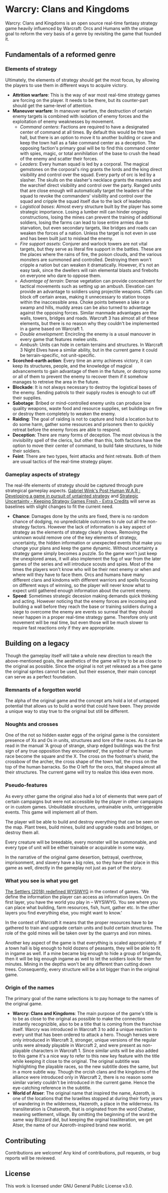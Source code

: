# Warcry: Clans and Kingdoms
Warcry: Clans and Kingdoms is an open source real-time fantasy strategy game heavily influenced by Warcraft: Orcs and Humans with the unique goal to reform the very basis of a genre by revisiting the game that founded it.

## Fundamentals of a reformed genre

### Elements of strategy
Ultimately, the elements of strategy should get the most focus, by allowing the players to use them in different ways to acquire victory.
* **Attrition warfare**: This is the way of war most real-time strategy games are forcing on the player. It needs to be there, but its counter-part should get the same-level of attention.
* **Maneuver warfare**: In maneuver warfare, the destruction of certain enemy targets is combined with isolation of enemy forces and the exploitation of enemy weaknesses by movement.
  * *Command centers*: Factions are required to have a designated center of command at all times. By default this would be the town hall, but there is an option to move it to another building or cave and keep the town hall as a fake command center as a deception. The opposing faction's primary goal will be to find this command center with spies, magic, or total annihilation of the base to crush the head of the enemy and scatter their forces.
  * *Leaders*: Every human squad is led by a corporal. The magical gemstones on the corporal's ring grants the lords and the king direct visibility and control over the squad. Every party of orc is led by a slasher. The skulls on the slasher's necklace grants the masters and the warchief direct visibility and control over the party. Ranged units that are close enough will automatically target the leaders of the squad to revoke the commanders' visibility and control over the squad and cripple the squad itself due to the lack of leadership.
  * *Logistical bases*: Almost every structure built by the player has some strategic importance. Losing a lumber mill can hinder ongoing constructions, losing the mines can prevent the training of additional soldiers, losing the farms can lead to lose entire armies due to starvation, but even secondary targets, like bridges and roads can weaken the forces of a nation. Unless the target is not even in use and has been built just to mislead the enemy.
  * *Fire support assets*: Conjurer and warlock towers are not vital targets, but they serve as literal fire support in the battles. These are the places where the rains of fire, the poison clouds, and the various monsters are summoned and controlled. Destroying them won't cripple a nation but can weaken it dramatically. However, it's not an easy task, since the dwellers will rain elemental blasts and firebolts on everyone who dare to oppose them. 
  * *Advantage of terrain*: Dense vegetation can provide concealment for tactical movements such as setting up an ambush. Elevation can provide an advantage to soldiers using projectile weapons. Cliffs can block off certain areas, making it unnecessary to station troops within the inaccessible area. Choke points between a lake or a swamp and hills, muddy areas can be also turned to advantage against the opposing forces. Similar manmade advantages are the walls, towers, bridges and roads. Warcraft 3 has almost all of these elements, but there is no reason why they couldn't be implemented in a game based on Warcraft 1.
  * *Double envelopment*: Encircling the enemy is a usual manouver in every game that features melee units.
  * *Ambush*: Units can hide in certain terrains and structures. In Warcraft 3 Night Elves have a similar ability, but in the current game it could be terrain-specific, not unit-specific.
* **Scorched-earth action**: Every time an army achieves victory, it can keep its structures, people, and the knowledge of magical advancements to gain advantage of them in the future, or destroy some or all of them to prevent the enemy to recover them if it somehow manages to retreive the area in the future.
* **Blockade**: It is not always necessary to destroy the logistical bases of the enemy. Sending patrols to their supply routes is enough to cut off their supplies.
* **Sabotage**: Bribed or mind-controlled enemy units can produce low quality weapons, waste food and resource supplies, set buildings on fire or destroy them completely to weaken the enemy.
* **Raiding**: The goal of raiding is not to capture and hold a location but to do some harm, gather some resources and prisoners then to quickly retreat before the enemy forces are able to respond.
* **Deception**: There are many forms of deception. The most obvious is the invisibility spell of the clerics, but other than this, both factions have the option to move their center of command, to build fake structures, to hide their soldiers.
* **Feint**: There are two types, feint attacks and feint retreats. Both of them are usual tactics of the real-time strategy player.

### Gameplay aspects of strategy
The real-life elements of strategy should be captured through pure strategical gameplay aspects. [Gabriel Wink's Post Human W.A.R : Developing a game in pursuit of untainted strategy](https://www.gamasutra.com/blogs/GabrielWink/20171210/311047/Developing_a_game_in_pursuit_of_untainted_strategy.php) and [Strategic Uncertainty - Keeping Strategy Games Fresh - Extra Credits](https://www.youtube.com/watch?v=PJKTDz1zYzs) will serve as baselines with slight changes to fit the current need. 

* **Chance**: Damages done by the units are fixed, there is no random chance of dodging, no unpredictable outcomes to rule out all the non-strategy factors. However the lack of information is a key aspect of strategy as the elements of strategy clearly shows. Removing the unknown would remove one of the key elements of strategy, uncertainty, the hidden information or unexpected events that make you change your plans and keep the game dynamic. Without uncertainty a strategy game simply becomes a puzzle. So the game won't just keep the unexplored areas, it will also implement the fog of war from the later games of the series and will introduce scouts and spies. Most of the times the players won't know who will be their next enemy or when and where will they have to face them. Orcs and humans have many different clans and kindoms with different warriors and spells focusing on different ways of winning, so the player will never know what to expect until gathered enough information about the current enemy.
* **Speed**: Sometimes strategic decesion making demands quick thinking and acting. However noticing that the enemy forces are incoming and building a wall before they reach the base or training soldiers during a siege to overcome the enemy are events so surreal that they should never happen in a proper real-time strategy game. Therefore only unit movement will be real time, but even those will be much slower to require fast reactions only if they are appropriate.

## Building on a legacy
Though the gameplay itself will take a whole new direction to reach the above-mentioned goals, the aesthetics of the game will try to be as close to the original as possible. Since the original is not yet released as a free game the original sprites cannot be used, but their essence, their main concept can serve as a perfect foundation.

### Remnants of a forgotten world
The alpha of the original game and the concept arts hold a lot of untapped potential that allows us to build a world that could have been. They provide a unique way to stay true to the original but still be different.

### Noughts and crosses
One of the not so hidden easter eggs of the original game is the consistent presence of Xs and Os in units, structures and lore of the races. As it can be read in the manual 'A group of strange, sharp edged buildings was the first sign of any true opposition they
encountered', the symbol of the human race become the square and the X. The cross on the footman's shield, the crossbow of the archer, the cross shape of the town hall, the cross on the top of the human barracks. So the O left for the orcs, that shaped almost all their structures. The current game will try to realize this idea even more.

### Pseudo-features
As every other game the original also had a lot of elements that were part of certain campaigns but were not accessible by the player in other campaigns or in custom games. Unbuildable structures, untrainable units, untriggerable events. This game will implement all of them.

The player will be able to build and destroy everything that can be seen on the map. Plant trees, build mines, build and upgrade roads and bridges, or destroy them all. 

Every creature will be breedable, every monster will be summonable, and every type of unit will be either trainable or acquirable in some way.

In the narrative of the original game desertion, betrayal, overthrow, imprisonment, and slavery have a big roles, so they have their place in this game as well, directly in the gameplay not just as part of the story.

### What you see is what you get
[The Settlers (2018) redefined WYSIWYG](https://www.thesettlers-alliance.com/en/dev-wysiwyg/) in the context of games. 'We define the information the player can access as information layers. On the first layer, you have the world you play in – WYSIWYG. You see where you can place what building, farm resources, fish, hunt, gather etc. In the other layers you find everything else, you might want to know.'

In the context of Warcraft it means that the proper resources have to be gathered to train and upgrade certain units and build certain structures. The role of the gold mines will be taken over by the quarrys and iron mines.

Another key aspect of the game is that everything is scaled appropriately. If a town hall is big enough to hold dozens of peasants, they will be able to fit in ingame as well. If a mine became big enough to hide a group of brigands, then it will be big enough ingame as well to let the soldiers look for them for minutes. Mining in the depths won't be any different than cutting down trees. Consequently, every structure will be a lot bigger than in the original game.

### Origin of the names
The primary goal of the name selections is to pay homage to the names of the original game.

* **Warcry: Clans and Kingdoms**: The main purpose of the game's title is to be as close to the original as possible to make the connection instantly recognizible, also to be a title that is coming from the franchise itself. Warcry was introduced in Warcraft 3 to add a unique reaction to every unit that has been ordered to attack a hero. Though heroes were only introduced in Warcraft 3, stronger, unique versions of the regular units were already playable in Warcraft 2, and were present as non-playable characters in Warcraft 1. Since similar units will be also added to this game it's a nice way to refer to this new key feature with the title while keeping it close to the original. The original subtitle was highlighting the playable races, so the new subtitle does the same, but in a more subtle way. Though the orcish clans and the kingdoms of the alliance were introduced only in Warcraft 2, there is no reason some similar variety couldn't be introduced in the current game. Hence the eye-catching reference in the subtitle.
* **World of Atser**: The original name that inspired the name, Azeroth, is one of the locations that the Israelites stopped at during their forty years of wandering in the wilderness, Hazeroth, a place in the wilderness. Its transliteration is Chatseroth, that is originated from the word Chatser, meaning settlement, village. By omitting the beginning of the word the same way Blizzard did, but keeping the orginal trasliteration, we get Atser, the name of our Azeroth-inspired brand new world.

## Contributing
Contributions are welcome! Any kind of contributions, pull requests, or bug reports will be reviewed.

## License
This work is licensed under GNU General Public License v3.0.
